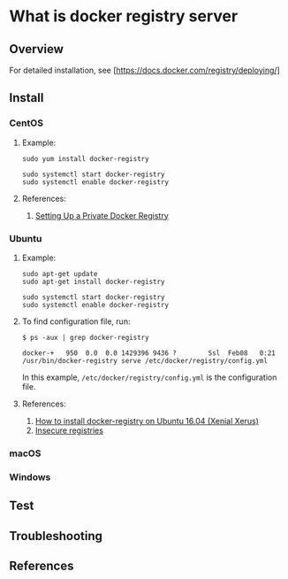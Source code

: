 # What is docker registry server

## Overview

For detailed installation, see
[https://docs.docker.com/registry/deploying/]

## Install

### CentOS

1. Example:

    ```console
    sudo yum install docker-registry

    sudo systemctl start docker-registry
    sudo systemctl enable docker-registry
    ```

1. References:
    1. [Setting Up a Private Docker Registry]

### Ubuntu

1. Example:

    ```console
    sudo apt-get update
    sudo apt-get install docker-registry

    sudo systemctl start docker-registry
    sudo systemctl enable docker-registry
    ```

1. To find configuration file, run:

    ```console
    $ ps -aux | grep docker-registry

    docker-+   950  0.0  0.0 1429396 9436 ?        Ssl  Feb08   0:21 /usr/bin/docker-registry serve /etc/docker/registry/config.yml
    ```

    In this example, `/etc/docker/registry/config.yml` is the configuration file.

1. References:
    1. [How to install docker-registry on Ubuntu 16.04 (Xenial Xerus)]
    1. [Insecure registries]

### macOS

### Windows

## Test

## Troubleshooting

## References

[How to install docker-registry on Ubuntu 16.04 (Xenial Xerus)]: https://www.howtoinstall.co/en/ubuntu/xenial/docker-registry
[https://docs.docker.com/registry/deploying/]: https://docs.docker.com/registry/deploying/
[Insecure registries]: https://docs.docker.com/registry/insecure/
[Setting Up a Private Docker Registry]: http://www.informit.com/articles/article.aspx?p=2464012
